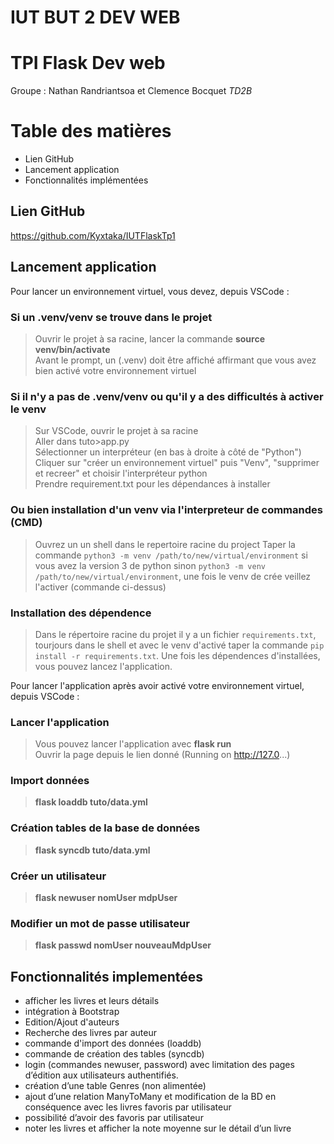 # IUT BUT 2 DEV WEB
# TPI Flask Dev web

Groupe : Nathan Randriantsoa et Clemence Bocquet *TD2B*

# Table des matières
- Lien GitHub
- Lancement application
- Fonctionnalités implémentées


## Lien GitHub
<https://github.com/Kyxtaka/IUTFlaskTp1>

## Lancement application
Pour lancer un environnement virtuel, vous devez, depuis VSCode : 
### Si un .venv/venv se trouve dans le projet 
> Ouvrir le projet à sa racine, lancer la commande **source venv/bin/activate**  
> Avant le prompt, un (.venv) doit être affiché affirmant que vous avez bien activé votre environnement virtuel  

### Si il n'y a pas de .venv/venv ou qu'il y a des difficultés à activer le venv
> Sur VSCode, ouvrir le projet à sa racine  
> Aller dans tuto>app.py  
> Sélectionner un interpréteur (en bas à droite à côté de "Python")  
> Cliquer sur "créer un environnement virtuel" puis "Venv", "supprimer et recreer" et choisir l'interpréteur python  
> Prendre requirement.txt pour les dépendances à  installer  

### Ou bien installation d'un venv via l'interpreteur de commandes (CMD)
> Ouvrez un un shell dans le repertoire racine du project
> Taper la commande `python3 -m venv /path/to/new/virtual/environment` si vous avez la version 3 de python sinon `python3 -m venv /path/to/new/virtual/environment`, une fois le venv de crée veillez l'activer (commande ci-dessus)

### Installation des dépendence 
> Dans le répertoire racine du projet il y a un fichier `requirements.txt`, tourjours dans le shell et avec le venv d'activé taper la commande `pip install -r requirements.txt`. Une fois les dépendences d'installées, vous pouvez lancez l'application.

Pour lancer l'application après avoir activé votre environnement virtuel, depuis VSCode :
### Lancer l'application
> Vous pouvez lancer l'application avec **flask run**  
> Ouvrir la page depuis le lien donné (Running on http://127.0...)

### Import données
> **flask loaddb tuto/data.yml**

### Création tables de la base de données
> **flask syncdb tuto/data.yml**

### Créer un utilisateur
> **flask newuser nomUser mdpUser**

### Modifier un mot de passe utilisateur
> **flask passwd nomUser nouveauMdpUser**

## Fonctionnalités implementées
- afficher les livres et leurs détails
- intégration à Bootstrap
- Edition/Ajout d'auteurs
- Recherche des livres par auteur
- commande d'import des données (loaddb)
- commande de création des tables (syncdb)
- login (commandes newuser, password) avec limitation des pages d’édition aux utilisateurs authentifiés.
- création d’une table Genres (non alimentée)
- ajout d’une relation ManyToMany et modification de la BD en conséquence avec les livres favoris par utilisateur
- possibilité d’avoir des favoris par utilisateur
- noter les livres et afficher la note moyenne sur le détail d’un livre
